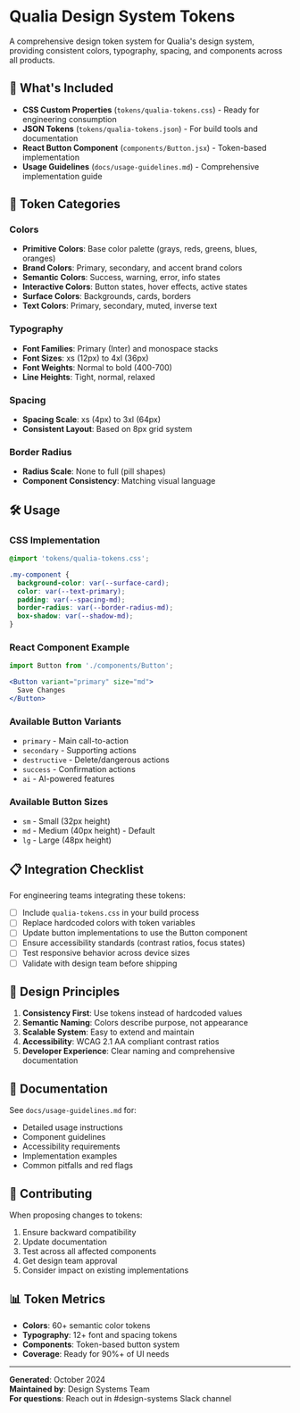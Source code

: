 # Qualia Design System Tokens

A comprehensive design token system for Qualia's design system, providing consistent colors, typography, spacing, and components across all products.

## 🚀 What's Included

- **CSS Custom Properties** (`tokens/qualia-tokens.css`) - Ready for engineering consumption
- **JSON Tokens** (`tokens/qualia-tokens.json`) - For build tools and documentation
- **React Button Component** (`components/Button.jsx`) - Token-based implementation
- **Usage Guidelines** (`docs/usage-guidelines.md`) - Comprehensive implementation guide

## 🎨 Token Categories

### Colors
- **Primitive Colors**: Base color palette (grays, reds, greens, blues, oranges)
- **Brand Colors**: Primary, secondary, and accent brand colors
- **Semantic Colors**: Success, warning, error, info states
- **Interactive Colors**: Button states, hover effects, active states
- **Surface Colors**: Backgrounds, cards, borders
- **Text Colors**: Primary, secondary, muted, inverse text

### Typography
- **Font Families**: Primary (Inter) and monospace stacks
- **Font Sizes**: xs (12px) to 4xl (36px)
- **Font Weights**: Normal to bold (400-700)
- **Line Heights**: Tight, normal, relaxed

### Spacing
- **Spacing Scale**: xs (4px) to 3xl (64px)
- **Consistent Layout**: Based on 8px grid system

### Border Radius
- **Radius Scale**: None to full (pill shapes)
- **Component Consistency**: Matching visual language

## 🛠️ Usage

### CSS Implementation

```css
@import 'tokens/qualia-tokens.css';

.my-component {
  background-color: var(--surface-card);
  color: var(--text-primary);
  padding: var(--spacing-md);
  border-radius: var(--border-radius-md);
  box-shadow: var(--shadow-md);
}
```

### React Component Example

```jsx
import Button from './components/Button';

<Button variant="primary" size="md">
  Save Changes
</Button>
```

### Available Button Variants
- `primary` - Main call-to-action
- `secondary` - Supporting actions
- `destructive` - Delete/dangerous actions
- `success` - Confirmation actions
- `ai` - AI-powered features

### Available Button Sizes
- `sm` - Small (32px height)
- `md` - Medium (40px height) - Default
- `lg` - Large (48px height)

## 📋 Integration Checklist

For engineering teams integrating these tokens:

- [ ] Include `qualia-tokens.css` in your build process
- [ ] Replace hardcoded colors with token variables
- [ ] Update button implementations to use the Button component
- [ ] Ensure accessibility standards (contrast ratios, focus states)
- [ ] Test responsive behavior across device sizes
- [ ] Validate with design team before shipping

## 🎯 Design Principles

1. **Consistency First**: Use tokens instead of hardcoded values
2. **Semantic Naming**: Colors describe purpose, not appearance
3. **Scalable System**: Easy to extend and maintain
4. **Accessibility**: WCAG 2.1 AA compliant contrast ratios
5. **Developer Experience**: Clear naming and comprehensive documentation

## 📖 Documentation

See `docs/usage-guidelines.md` for:
- Detailed usage instructions
- Component guidelines
- Accessibility requirements
- Implementation examples
- Common pitfalls and red flags

## 🤝 Contributing

When proposing changes to tokens:
1. Ensure backward compatibility
2. Update documentation
3. Test across all affected components
4. Get design team approval
5. Consider impact on existing implementations

## 📊 Token Metrics

- **Colors**: 60+ semantic color tokens
- **Typography**: 12+ font and spacing tokens
- **Components**: Token-based button system
- **Coverage**: Ready for 90%+ of UI needs

---

**Generated**: October 2024  
**Maintained by**: Design Systems Team  
**For questions**: Reach out in #design-systems Slack channel